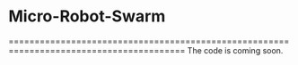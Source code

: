 # Micro-Robot-Swarm
========================================================================================
The code is coming soon.
